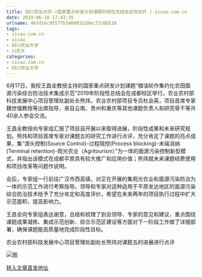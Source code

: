 ```yaml
---
title: 四川农业大学->国家重点研发计划课题阶段性总结会在校召开 | sicau.com.cn
date: 2019-06-18 17:43:35
urlname: 467d1ec9f57fb340d01b28ec7316b516
tags: 
- sicau.com.cn
- sicau
- 四川农业大学
- 川农大
categories:
- sicau.com.cn
- 四川农业大学
---
```



6月17日，我校王昌全教授主持的国家重点研发计划课题“粮油轮作集约化农田面源污染综合防治技术集成示范”2019年阶段性总结会在成都校区举行。农业农村部科技发展中心项目管理处副处长熊炜，农业农村部项目专员杜会英，项目首席专家魏世强教授等出席指导，来自云南、贵州和重庆等其他课题负责人和研究骨干等共40余人参会交流。

王昌全教授向专家组汇报了项目自开展以来取得进展，阶段性成果和未来研究规划。熊炜和项目首席专家对课题五的研究工作进行点评，充分肯定了课题的亮点成果，集“源头控制(Source Control)-过程阻控(Process blocking)-末端消纳(Terminal retention)-观光农业（Agritourism）”为一体的面源污染控制新型模式，并指出该模式在成都平原具有较大推广和应用价值；熊炜就未来课题经费使用和项目改革等问题作说明。

会后，专家组一行前往广汉市西高镇，对正在开展的集观光农业和面源污染防治为一体的示范工作进行考察指导。领导和专家对这种适用于平原发达地区的面源污染综合防治技术给予了充分肯定和高度评价，希望在未来两年的项目执行过程中扩大示范面积，提高影响力。

王昌全向专家组表达谢意，总结和梳理了到会领导、专家的意见和建议，重点围绕课题成果凝练、集成示范创新、综合示范区建设等方面对下一阶段工作做了详细部署，确保课题能高质量地完成阶段性目标。

农业农村部科技发展中心项目管理处副处长熊炜对课题五的进展进行点评



![图](https://news.sicau.edu.cn/__local/1/8C/10/4CF6F606567099ECF8BB184AEEF_EC203E73_69D11.jpg)

[转入文章首发地址](https://news.sicau.edu.cn/info/1078/52110.htm)